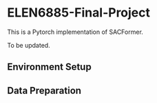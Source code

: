 # ELEN6885-Final-Project
This is a Pytorch implementation of SACFormer.

To be updated.

## Environment Setup


## Data Preparation


